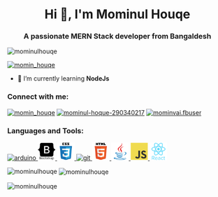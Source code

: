 <h1 align="center">Hi 👋, I'm Mominul Houqe</h1>
<h3 align="center">A passionate MERN Stack developer from Bangaldesh</h3>

<p align="left"> <img src="https://komarev.com/ghpvc/?username=mominulhouqe&label=Profile%20views&color=0e75b6&style=flat" alt="mominulhouqe" /> </p>

<p align="left"> <a href="https://twitter.com/momin_houqe" target="blank"><img src="https://img.shields.io/twitter/follow/momin_houqe?logo=twitter&style=for-the-badge" alt="momin_houqe" /></a> </p>

- 🌱 I’m currently learning **NodeJs**

<h3 align="left">Connect with me:</h3>
<p align="left">
<a href="https://twitter.com/momin_houqe" target="blank"><img align="center" src="https://raw.githubusercontent.com/rahuldkjain/github-profile-readme-generator/master/src/images/icons/Social/twitter.svg" alt="momin_houqe" height="30" width="40" /></a>
<a href="https://linkedin.com/in/mominul-hoque-290340217" target="blank"><img align="center" src="https://raw.githubusercontent.com/rahuldkjain/github-profile-readme-generator/master/src/images/icons/Social/linked-in-alt.svg" alt="mominul-hoque-290340217" height="30" width="40" /></a>
<a href="https://fb.com/mominvai.fbuser" target="blank"><img align="center" src="https://raw.githubusercontent.com/rahuldkjain/github-profile-readme-generator/master/src/images/icons/Social/facebook.svg" alt="mominvai.fbuser" height="30" width="40" /></a>
</p>

<h3 align="left">Languages and Tools:</h3>
<p align="left"> <a href="https://www.arduino.cc/" target="_blank" rel="noreferrer"> <img src="https://cdn.worldvectorlogo.com/logos/arduino-1.svg" alt="arduino" width="40" height="40"/> </a> <a href="https://getbootstrap.com" target="_blank" rel="noreferrer"> <img src="https://raw.githubusercontent.com/devicons/devicon/master/icons/bootstrap/bootstrap-plain-wordmark.svg" alt="bootstrap" width="40" height="40"/> </a> <a href="https://www.w3schools.com/css/" target="_blank" rel="noreferrer"> <img src="https://raw.githubusercontent.com/devicons/devicon/master/icons/css3/css3-original-wordmark.svg" alt="css3" width="40" height="40"/> </a> <a href="https://git-scm.com/" target="_blank" rel="noreferrer"> <img src="https://www.vectorlogo.zone/logos/git-scm/git-scm-icon.svg" alt="git" width="40" height="40"/> </a> <a href="https://www.w3.org/html/" target="_blank" rel="noreferrer"> <img src="https://raw.githubusercontent.com/devicons/devicon/master/icons/html5/html5-original-wordmark.svg" alt="html5" width="40" height="40"/> </a> <a href="https://www.java.com" target="_blank" rel="noreferrer"> <img src="https://raw.githubusercontent.com/devicons/devicon/master/icons/java/java-original.svg" alt="java" width="40" height="40"/> </a> <a href="https://developer.mozilla.org/en-US/docs/Web/JavaScript" target="_blank" rel="noreferrer"> <img src="https://raw.githubusercontent.com/devicons/devicon/master/icons/javascript/javascript-original.svg" alt="javascript" width="40" height="40"/> </a> <a href="https://reactjs.org/" target="_blank" rel="noreferrer"> <img src="https://raw.githubusercontent.com/devicons/devicon/master/icons/react/react-original-wordmark.svg" alt="react" width="40" height="40"/> </a> </p>

<p><img align="left" src="https://github-readme-stats.vercel.app/api/top-langs?username=mominulhouqe&show_icons=true&locale=en&layout=compact" alt="mominulhouqe" /></p>

<p>&nbsp;<img align="center" src="https://github-readme-stats.vercel.app/api?username=mominulhouqe&show_icons=true&locale=en" alt="mominulhouqe" /></p>

<p><img align="center" src="https://github-readme-streak-stats.herokuapp.com/?user=mominulhouqe&" alt="mominulhouqe" /></p>

